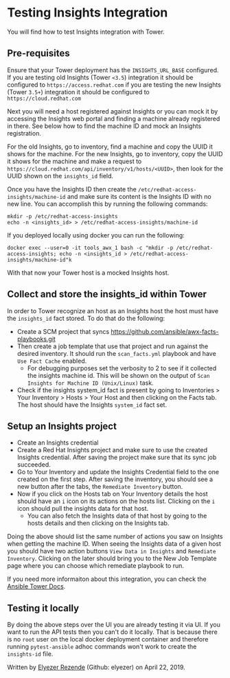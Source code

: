 # Testing Insights Integration

You will find how to test Insights integration with Tower.

## Pre-requisites

Ensure that your Tower deployment has the `INSIGHTS_URL_BASE` configured. If
you are testing old Insights (Tower `<3.5`) integration it should be configured
to `https://access.redhat.com` if you are testing the new Insights (Tower
`3.5+`) integration it should be configured to `https://cloud.redhat.com`

Next you will need a host registered against Insights or you can mock it by
accessing the Insights web portal and finding a machine already registered in
there. See below how to find the machine ID and mock an Insights registration.

For the old Insights, go to inventory, find a machine and copy the UUID it
shows for the machine. For the new Insights, go to inventory, copy the UUID it
shows for the machine and make a request to
`https://cloud.redhat.com/api/inventory/v1/hosts/<UUID>`, then look for the
UUID shown on the `insights_id` field.

Once you have the Insights ID then create the
`/etc/redhat-access-insights/machine-id` and make sure its content is the
Insights ID with no new line. You can accomplish this by running the following
commands:

```
mkdir -p /etc/redhat-access-insights
echo -n <insights_id> > /etc/redhat-access-insights/machine-id
```

If you deployed locally using docker you can run the following:

```
docker exec --user=0 -it tools_awx_1 bash -c "mkdir -p /etc/redhat-access-insights; echo -n <insights_id > /etc/redhat-access-insights/machine-id"k
```

With that now your Tower host is a mocked Insights host.

## Collect and store the insights_id within Tower

In order to Tower recognize an host as an Insights host the host must have the
`insights_id` fact stored. To do that do the following:

* Create a SCM project that syncs https://github.com/ansible/awx-facts-playbooks.git
* Then create a job template that use that project and run against the desired inventory. It should run the `scan_facts.yml` playbook and have `Use Fact Cache` enabled.
  * For debugging purposes set the verbosity to 2 to see if it collected the insights machine id. This will be shown on the output of `Scan Insights for Machine ID (Unix/Linux)` task.
* Check if the insights system_id fact is present by going to Inventories > Your Inventory > Hosts > Your Host and then clicking on the Facts tab. The host should have the Insights `system_id` fact set.

## Setup an Insights project

* Create an Insights credential
* Create a Red Hat Insights project and make sure to use the created Insights
  credential. After saving the project make sure that its sync job succeeded.
* Go to Your Inventory and update the Insights Credential field to the one
  created on the first step. After saving the inventory, you should see a new
  button after the tabs, the `Remediate Inventory` button.
* Now if you click on the Hosts tab on Your Inventory details the host should
  have an `i` icon on its actions on the hosts list. Clicking on the `i` icon
  should pull the insights data for that host.
  * You can also fetch the Insights data of that host by going to the hosts
    details and then clicking on the Insights tab.

Doing the above should list the same number of actions you saw on Insights when
getting the machine ID. When seeing the Insights data of a given host you
should have two action buttons `View Data in Insights` and `Remediate
Inventory`. Clicking on the later should bring you to the New Job Template page
where you can choose which remediate playbook to run.

If you need more informaiton about this integration, you can check the [Ansible Tower Docs](https://docs.ansible.com/ansible-tower/latest/html/userguide/insights.html).

## Testing it locally

By doing the above steps over the UI you are already testing it via UI. If you
want to run the API tests then you can't do it locally. That is because there
is no `root` user on the local docker deployment container and therefore
running `pytest-ansible` adhoc commands won't work to create the `insights-id`
file.

Written by [Elyezer Rezende](mailto:erezende@redhat.com) (Github: elyezer) on April 22, 2019.
